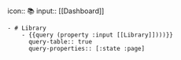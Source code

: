 icon:: 📚
input:: [[Dashboard]]

	- # Library
		- {{query (property :input [[Library]])))}}
		  query-table:: true
		  query-properties:: [:state :page]
